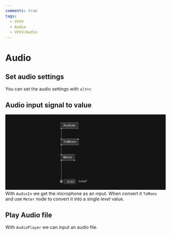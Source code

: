 ```yaml
---
comments: true
tags:
  - VVVV
  - Audio
  - VVVV/Audio
---
```

# Audio

## Set audio settings
You can set the audio settings with `alt+c`

## Audio input signal to value
![Audio Input to signal](./img/AudioInputToValue.png)
With `AudioIn` we get the microphone as an input. When convert it `ToMono` and use `Meter` node to convert it into a single *level* value.

## Play Audio file
With `AudioPlayer` we can input an audio file.

